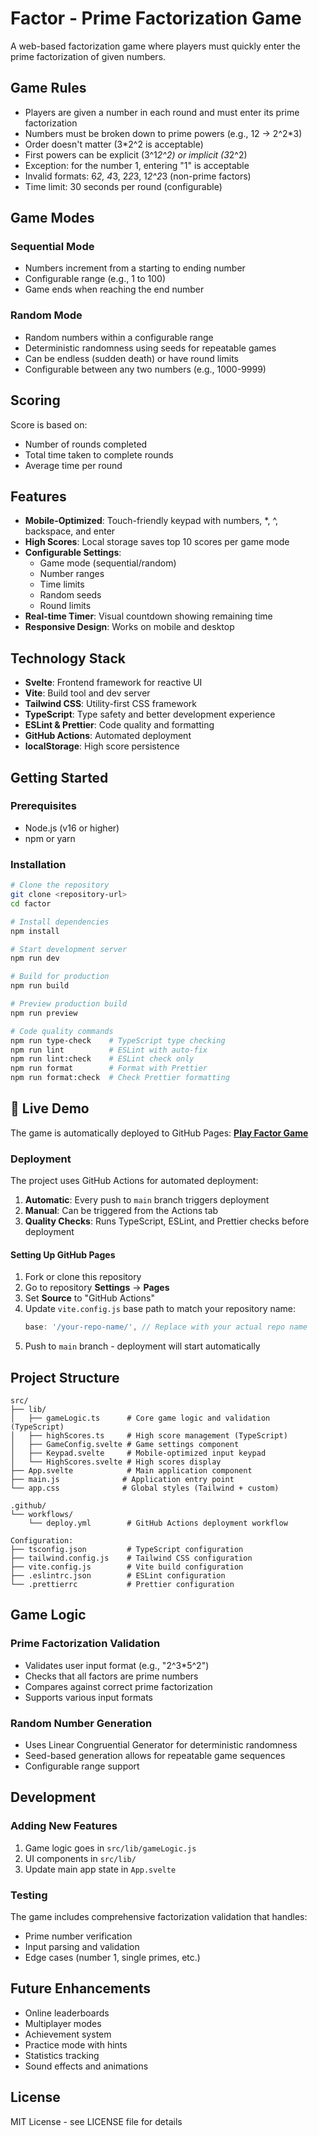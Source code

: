 # Factor - Prime Factorization Game

A web-based factorization game where players must quickly enter the prime factorization of given numbers.

## Game Rules

- Players are given a number in each round and must enter its prime factorization
- Numbers must be broken down to prime powers (e.g., 12 → 2^2\*3)
- Order doesn't matter (3\*2^2 is acceptable)
- First powers can be explicit (3^1*2^2) or implicit (3*2^2)
- Exception: for the number 1, entering "1" is acceptable
- Invalid formats: 6*2, 4*3, 2*2*3, 1*2^2*3 (non-prime factors)
- Time limit: 30 seconds per round (configurable)

## Game Modes

### Sequential Mode

- Numbers increment from a starting to ending number
- Configurable range (e.g., 1 to 100)
- Game ends when reaching the end number

### Random Mode

- Random numbers within a configurable range
- Deterministic randomness using seeds for repeatable games
- Can be endless (sudden death) or have round limits
- Configurable between any two numbers (e.g., 1000-9999)

## Scoring

Score is based on:

- Number of rounds completed
- Total time taken to complete rounds
- Average time per round

## Features

- **Mobile-Optimized**: Touch-friendly keypad with numbers, \*, ^, backspace, and enter
- **High Scores**: Local storage saves top 10 scores per game mode
- **Configurable Settings**:
  - Game mode (sequential/random)
  - Number ranges
  - Time limits
  - Random seeds
  - Round limits
- **Real-time Timer**: Visual countdown showing remaining time
- **Responsive Design**: Works on mobile and desktop

## Technology Stack

- **Svelte**: Frontend framework for reactive UI
- **Vite**: Build tool and dev server
- **Tailwind CSS**: Utility-first CSS framework
- **TypeScript**: Type safety and better development experience
- **ESLint & Prettier**: Code quality and formatting
- **GitHub Actions**: Automated deployment
- **localStorage**: High score persistence

## Getting Started

### Prerequisites

- Node.js (v16 or higher)
- npm or yarn

### Installation

```bash
# Clone the repository
git clone <repository-url>
cd factor

# Install dependencies
npm install

# Start development server
npm run dev

# Build for production
npm run build

# Preview production build
npm run preview

# Code quality commands
npm run type-check    # TypeScript type checking
npm run lint          # ESLint with auto-fix
npm run lint:check    # ESLint check only
npm run format        # Format with Prettier
npm run format:check  # Check Prettier formatting
```

## 🚀 Live Demo

The game is automatically deployed to GitHub Pages: **[Play Factor Game](https://your-username.github.io/factor/)**

### Deployment

The project uses GitHub Actions for automated deployment:

1. **Automatic**: Every push to `main` branch triggers deployment
2. **Manual**: Can be triggered from the Actions tab
3. **Quality Checks**: Runs TypeScript, ESLint, and Prettier checks before deployment

#### Setting Up GitHub Pages

1. Fork or clone this repository
2. Go to repository **Settings** → **Pages**
3. Set **Source** to "GitHub Actions"
4. Update `vite.config.js` base path to match your repository name:
   ```js
   base: '/your-repo-name/', // Replace with your actual repo name
   ```
5. Push to `main` branch - deployment will start automatically

## Project Structure

```
src/
├── lib/
│   ├── gameLogic.ts      # Core game logic and validation (TypeScript)
│   ├── highScores.ts     # High score management (TypeScript)
│   ├── GameConfig.svelte # Game settings component
│   ├── Keypad.svelte     # Mobile-optimized input keypad
│   └── HighScores.svelte # High scores display
├── App.svelte            # Main application component
├── main.js              # Application entry point
└── app.css              # Global styles (Tailwind + custom)

.github/
└── workflows/
    └── deploy.yml        # GitHub Actions deployment workflow

Configuration:
├── tsconfig.json         # TypeScript configuration
├── tailwind.config.js    # Tailwind CSS configuration
├── vite.config.js        # Vite build configuration
├── .eslintrc.json        # ESLint configuration
└── .prettierrc           # Prettier configuration
```

## Game Logic

### Prime Factorization Validation

- Validates user input format (e.g., "2^3\*5^2")
- Checks that all factors are prime numbers
- Compares against correct prime factorization
- Supports various input formats

### Random Number Generation

- Uses Linear Congruential Generator for deterministic randomness
- Seed-based generation allows for repeatable game sequences
- Configurable range support

## Development

### Adding New Features

1. Game logic goes in `src/lib/gameLogic.js`
2. UI components in `src/lib/`
3. Update main app state in `App.svelte`

### Testing

The game includes comprehensive factorization validation that handles:

- Prime number verification
- Input parsing and validation
- Edge cases (number 1, single primes, etc.)

## Future Enhancements

- Online leaderboards
- Multiplayer modes
- Achievement system
- Practice mode with hints
- Statistics tracking
- Sound effects and animations

## License

MIT License - see LICENSE file for details
